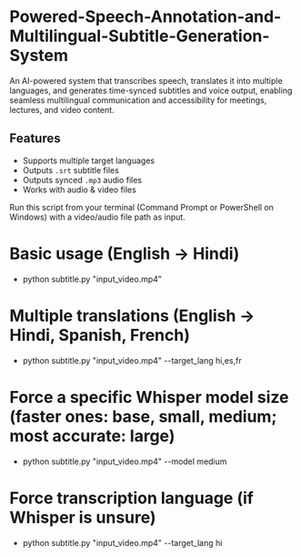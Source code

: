 # Powered-Speech-Annotation-and-Multilingual-Subtitle-Generation-System
An AI-powered system that transcribes speech, translates it into multiple languages, and generates time-synced subtitles and voice output, enabling seamless multilingual communication and accessibility for meetings, lectures, and video content.

## Features
- Supports multiple target languages
- Outputs `.srt` subtitle files
- Outputs synced `.mp3` audio files
- Works with audio & video files

Run this script from your terminal (Command Prompt or PowerShell on Windows) with a video/audio file path as input.

# Basic usage (English → Hindi)
- python subtitle.py "input_video.mp4"

# Multiple translations (English → Hindi, Spanish, French)
- python subtitle.py "input_video.mp4" --target_lang hi,es,fr

# Force a specific Whisper model size (faster ones: base, small, medium; most accurate: large)
- python subtitle.py "input_video.mp4" --model medium

# Force transcription language (if Whisper is unsure)
- python subtitle.py "input_video.mp4" --target_lang hi

